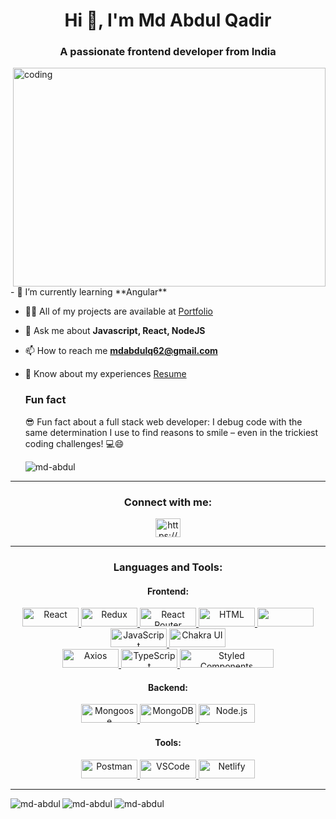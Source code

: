 <h1 align="center">Hi 👋, I'm Md Abdul Qadir</h1>
<h3 align="center">A passionate frontend developer from India</h3>
<img align="right" alt="coding" width="500px" height="350px" src="https://miro.medium.com/v2/resize:fit:1358/1*yw0TnheAGN-LPneDaTlaxw.gif">
<div marginTop:"30px">
  - 🌱 I’m currently learning **Angular**
  
  - 👨‍💻 All of my projects are available at [Portfolio](https://md-abdul.github.io/)
  
  - 💬 Ask me about **Javascript, React, NodeJS**
  
  - 📫 How to reach me **mdabdulq62@gmail.com**
  
  - 📄 Know about my experiences [Resume](https://drive.google.com/file/d/10LULZvVQnCleQXTGR8Ie65bKWkjpeeI0/view?usp=sharing)

    ### Fun fact
    😎 Fun fact about a full stack web developer: I debug code with the same determination I use to find reasons to smile – even in the trickiest coding challenges! 💻😄
    <p align="left"> <img src="https://komarev.com/ghpvc/?username=md-abdul&label=Profile%20views&color=0e75b6&style=flat" alt="md-abdul" /> </p>
</div>

<hr/>

<h3 align="center">Connect with me:</h3>
<p align="center">
<a href="https://www.linkedin.com/in/md-abdul-qadir-10673b246/" target="_blank"><img align="center" src="https://raw.githubusercontent.com/rahuldkjain/github-profile-readme-generator/master/src/images/icons/Social/linked-in-alt.svg" alt="https://www.linkedin.com/in/md-abdul-qadir-10673b246/" height="30" width="40" /></a>
</p>

<hr/>

<h3 align="center">Languages and Tools:</h3>

<h4 align="center">Frontend:</h4>
<p align="center">
  <a href="https://reactjs.org" target="_blank" rel="noreferrer">
    <img src="https://img.shields.io/badge/-ReactJs-61DAFB?logo=react&logoColor=white&style=plastic" alt="React" width='90px' height="30px" />
  </a>
  <a href="https://redux.js.org" target="_blank" rel="noreferrer">
    <img src="https://img.shields.io/badge/-Redux-764ABC?logo=redux&logoColor=white&style=plastic" alt="Redux" width='90px' height="30px" />
  </a>
  <a href="https://reactrouter.com" target="_blank" rel="noreferrer">
    <img src="https://img.shields.io/badge/-React%20Router-CA4245?logo=react-router&logoColor=white&style=plastic" alt="React Router" width='90px' height="30px" />
  </a>
  <a href="https://developer.mozilla.org/en-US/docs/Web/HTML" target="_blank" rel="noreferrer">
    <img src="https://img.shields.io/badge/-HTML5-E34F26?logo=html5&logoColor=white&style=plastic" alt="HTML" width='90px' height="30px" />
  </a>
  <a href="https://www.w3schools.com/css/" target="_blank" rel="noreferrer">
    <img src="https://img.shields.io/badge/-CSS3-1572B6?logo=css3&logoColor=white&style=plastic" width='90px' height="30px" />
  </a>
  <a href="https://developer.mozilla.org/en-US/docs/Web/JavaScript" target="_blank" rel="noreferrer">
    <img src="https://img.shields.io/badge/-JavaScript-F7DF1E?logo=javascript&logoColor=black&style=plastic" alt="JavaScript" width='90px' height="30px" />
  </a>
    <a href="https://chakra-ui.com" target="_blank" rel="noreferrer">
    <img src="https://img.shields.io/badge/-Chakra%20UI-319795?logo=chakra-ui&logoColor=white&style=plastic" alt="Chakra UI" width='90px' height="30px" />
  </a>
  <br/>
  <a href="https://axios-http.com" target="_blank" rel="noreferrer">
    <img src="https://img.shields.io/badge/-Axios-0080FF?logo=axios&logoColor=white&style=plastic" alt="Axios" width='90px' height="30px" />
  </a>
  <a href="https://www.typescriptlang.org" target="_blank" rel="noreferrer">
    <img src="https://img.shields.io/badge/-TypeScript-3178C6?logo=typescript&logoColor=white&style=plastic" alt="TypeScript" width='90px' height="30px" />
  </a>
  <a href="https://styled-components.com" target="_blank" rel="noreferrer">
    <img src="https://img.shields.io/badge/-Styled%20Components-DB7093?logo=styled-components&logoColor=white&style=plastic" alt="Styled Components" width='150px' height="30px" />
  </a>
</p>

<h4 align="center">Backend:</h4>
<p align="center">
  <a href="https://mongoosejs.com/" target="_blank" rel="noreferrer">
    <img src="https://img.shields.io/badge/-Mongoose-880000?logo=mongoose&logoColor=white&style=plastic" alt="Mongoose" width='90px' height="30px" />
  </a>
  <a href="https://www.mongodb.com" target="_blank" rel="noreferrer">
    <img src="https://img.shields.io/badge/-MongoDB-47A248?logo=mongodb&logoColor=white&style=plastic" alt="MongoDB" width='90px' height="30px" />
  </a>
  <a href="https://nodejs.org" target="_blank" rel="noreferrer">
    <img src="https://img.shields.io/badge/-Node.js-339933?logo=node.js&logoColor=white&style=plastic" alt="Node.js" width='90px' height="30px" />
  </a>
</p>

<h4 align="center">Tools:</h4>
<p align="center">
  <a href="https://www.postman.com" target="_blank" rel="noreferrer">
    <img src="https://img.shields.io/badge/-Postman-FF6C37?logo=postman&logoColor=white&style=plastic" alt="Postman" width='90px' height="30px" />
  </a>
  <a href="https://code.visualstudio.com" target="_blank" rel="noreferrer">
    <img src="https://img.shields.io/badge/-VSCode-007ACC?logo=visual-studio-code&logoColor=white&style=plastic" alt="VSCode" width='90px' height="30px" />
  </a>
  <a href="https://www.netlify.com" target="_blank" rel="noreferrer">
    <img src="https://img.shields.io/badge/-Netlify-00C7B7?logo=netlify&logoColor=white&style=plastic" alt="Netlify" width='90px' height="30px" />
  </a>
  <!-- Add more tools as needed -->
</p>

<hr/>
<img align="left" src="https://github-readme-stats.vercel.app/api/top-langs?username=md-abdul&show_icons=true&locale=en&layout=compact" alt="md-abdul" />

<img align="left" src="https://github-readme-stats.vercel.app/api?username=md-abdul&show_icons=true&locale=en" alt="md-abdul" />

<img align="left" src="https://github-readme-streak-stats.herokuapp.com/?user=md-abdul&" alt="md-abdul" />
